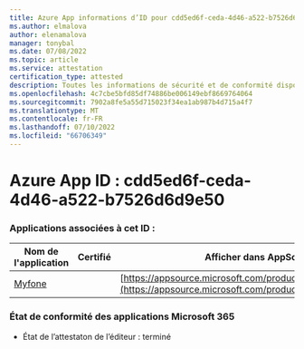 ```yaml
---
title: Azure App informations d’ID pour cdd5ed6f-ceda-4d46-a522-b7526d6d9e50
ms.author: elmalova
author: elenamalova
manager: tonybal
ms.date: 07/08/2022
ms.topic: article
ms.service: attestation
certification_type: attested
description: Toutes les informations de sécurité et de conformité disponibles pour cdd5ed6f-ceda-4d46-a522-b7526d6d9e50.
ms.openlocfilehash: 4c7cbe5bfd85df74886be006149ebf8669764064
ms.sourcegitcommit: 7902a8fe5a55d715023f34ea1ab987b4d715a4f7
ms.translationtype: MT
ms.contentlocale: fr-FR
ms.lasthandoff: 07/10/2022
ms.locfileid: "66706349"
---
```

# <a name="azure-app-id-cdd5ed6f-ceda-4d46-a522-b7526d6d9e50"></a>Azure App ID : cdd5ed6f-ceda-4d46-a522-b7526d6d9e50


### <a name="apps-associated-with-this-id"></a>Applications associées à cet ID :
| **Nom de l'application** | **Certifié** | **Afficher dans AppSource** |
|--------------|---------------|-----------------------|
| [Myfone](../forward/WA200000716.md) |  | [https://appsource.microsoft.com/product/office/WA200000716](https://appsource.microsoft.com/product/office/WA200000716) |

### <a name="microsoft-365-app-compliance-status"></a>État de conformité des applications Microsoft 365
- État de l’attestaton de l’éditeur : terminé
